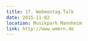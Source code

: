 ```yaml
---
title: 17. Webmontag.Talk
date: 2015-11-02
location: Musikpark Mannheim
link: http://www.wmmrn.de
---
```



